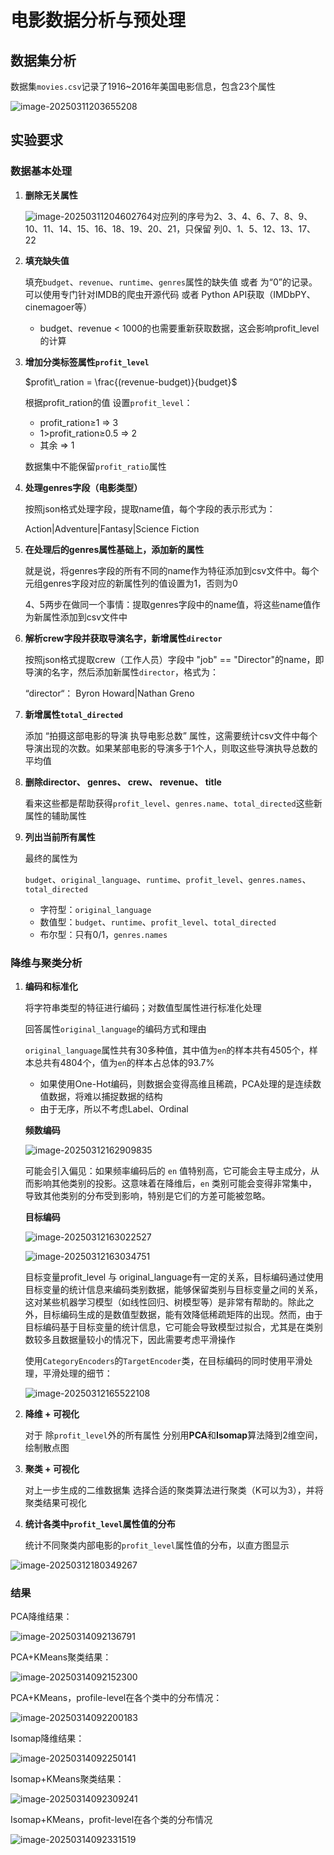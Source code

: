 # 电影数据分析与预处理

## 数据集分析

数据集`movies.csv`记录了1916~2016年美国电影信息，包含23个属性

![image-20250311203655208](./lab1.assets/image-20250311203655208.png)

## 实验要求

### 数据基本处理

1. **删除无关属性**

   ![image-20250311204602764](./lab1.assets/image-20250311204602764.png)对应列的序号为2、3、4、6、7、8、9、10、11、14、15、16、18、19、20、21，只保留 列0、1、5、12、13、17、22

2. **填充缺失值**

   填充`budget`、`revenue`、`runtime`、`genres`属性的缺失值 或者 为“0”的记录。可以使用专门针对IMDB的爬虫开源代码 或者 Python API获取（IMDbPY、cinemagoer等）

   - budget、revenue < 1000的也需要重新获取数据，这会影响profit_level的计算

3. **增加分类标签属性`profit_level`**

   $profit\_ration = \frac{(revenue-budget)}{budget}$

   根据profit\_ration的值 设置`profit_level`：

   - profit\_ration≥1 => 3
   - 1>profit\_ration≥0.5 => 2
   - 其余 => 1

   数据集中不能保留`profit_ratio`属性

4. **处理genres字段（电影类型）**

   按照json格式处理字段，提取name值，每个字段的表示形式为：

   Action|Adventure|Fantasy|Science Fiction  

5. **在处理后的genres属性基础上，添加新的属性**

   就是说，将genres字段的所有不同的name作为特征添加到csv文件中。每个元组genres字段对应的新属性列的值设置为1，否则为0

   4、5两步在做同一个事情：提取genres字段中的name值，将这些name值作为新属性添加到csv文件中

6. **解析crew字段并获取导演名字，新增属性`director`**

   按照json格式提取crew（工作人员）字段中 "job" == "Director"的name，即导演的名字，然后添加新属性`director`，格式为：

   “director“： Byron Howard|Nathan Greno 

7. **新增属性`total_directed`**

   添加 “拍摄这部电影的导演 执导电影总数” 属性，这需要统计csv文件中每个导演出现的次数。如果某部电影的导演多于1个人，则取这些导演执导总数的平均值

8. **删除director、 genres、 crew、 revenue、 title**

   看来这些都是帮助获得`profit_level`、`genres.name`、`total_directed`这些新属性的辅助属性

9. **列出当前所有属性**

   最终的属性为

   `budget`、`original_language`、`runtime`、`profit_level`、`genres.names`、`total_directed`

   - 字符型：`original_language`
   - 数值型：`budget`、`runtime`、`profit_level`、`total_directed`
   - 布尔型：只有0/1，`genres.names`

### 降维与聚类分析

1. **编码和标准化**

   将字符串类型的特征进行编码；对数值型属性进行标准化处理

   回答属性`original_language`的编码方式和理由

   `original_language`属性共有30多种值，其中值为`en`的样本共有4505个，样本总共有4804个，值为`en`的样本占总体的93.7%

   - 如果使用One-Hot编码，则数据会变得高维且稀疏，PCA处理的是连续数值数据，将难以捕捉数据的结构
   - 由于无序，所以不考虑Label、Ordinal

   **频数编码**

   ![image-20250312162909835](./lab1.assets/image-20250312162909835.png)

   可能会引入偏见：如果频率编码后的 `en` 值特别高，它可能会主导主成分，从而影响其他类别的投影。这意味着在降维后，`en` 类别可能会变得非常集中，导致其他类别的分布受到影响，特别是它们的方差可能被忽略。

   **目标编码**

   ![image-20250312163022527](./lab1.assets/image-20250312163022527.png)

   ![image-20250312163034751](./lab1.assets/image-20250312163034751.png)

   目标变量profit_level 与 original_language有一定的关系，目标编码通过使用目标变量的统计信息来编码类别数据，能够保留类别与目标变量之间的关系，这对某些机器学习模型（如线性回归、树模型等）是非常有帮助的。除此之外，目标编码生成的是数值型数据，能有效降低稀疏矩阵的出现。然而，由于目标编码基于目标变量的统计信息，它可能会导致模型过拟合，尤其是在类别数较多且数据量较小的情况下，因此需要考虑平滑操作

   使用`CategoryEncoders`的`TargetEncoder`类，在目标编码的同时使用平滑处理，平滑处理的细节：

   ![image-20250312165522108](./lab1.assets/image-20250312165522108.png)

2. **降维 + 可视化**

   对于 除`profit_level`外的所有属性 分别用**PCA**和**Isomap**算法降到2维空间，绘制散点图

3. **聚类 + 可视化**

   对上一步生成的二维数据集 选择合适的聚类算法进行聚类（K可以为3），并将聚类结果可视化

4. **统计各类中`profit_level`属性值的分布**

   统计不同聚类内部电影的`profit_level`属性值的分布，以直方图显示

![image-20250312180349267](./lab1.assets/image-20250312180349267.png)

### 结果

PCA降维结果：

![image-20250314092136791](./lab1.assets/image-20250314092136791.png)

PCA+KMeans聚类结果：

![image-20250314092152300](./lab1.assets/image-20250314092152300.png)

PCA+KMeans，profile-level在各个类中的分布情况：

![image-20250314092200183](./lab1.assets/image-20250314092200183.png)

Isomap降维结果：

![image-20250314092250141](./lab1.assets/image-20250314092250141.png)

Isomap+KMeans聚类结果：

![image-20250314092309241](./lab1.assets/image-20250314092309241.png)

Isomap+KMeans，profit-level在各个类的分布情况

![image-20250314092331519](./lab1.assets/image-20250314092331519.png)



























